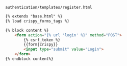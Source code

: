 `authentication/templates/register.html`

```html
{% extends "base.html" %}
{% load crispy_forms_tags %}

{% block content %}
    <form action="{% url 'login' %}" method="POST">
	    {% csrf_token %}
	    {{form|crispy}}
	    <input type="submit" value="Login">
	</form>
{% endblock content%}
```